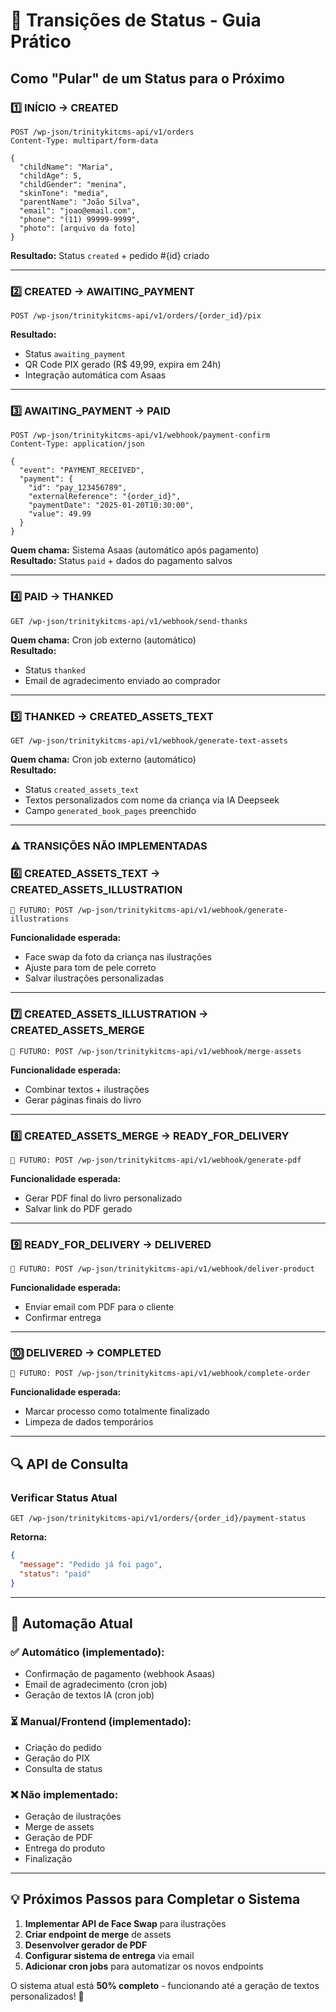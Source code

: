 # 🔄 Transições de Status - Guia Prático

## Como "Pular" de um Status para o Próximo

### 1️⃣ **INÍCIO** → **CREATED**
```http
POST /wp-json/trinitykitcms-api/v1/orders
Content-Type: multipart/form-data

{
  "childName": "Maria",
  "childAge": 5,
  "childGender": "menina", 
  "skinTone": "media",
  "parentName": "João Silva",
  "email": "joao@email.com",
  "phone": "(11) 99999-9999",
  "photo": [arquivo da foto]
}
```
**Resultado:** Status `created` + pedido #{id} criado

---

### 2️⃣ **CREATED** → **AWAITING_PAYMENT**
```http
POST /wp-json/trinitykitcms-api/v1/orders/{order_id}/pix
```
**Resultado:** 
- Status `awaiting_payment`
- QR Code PIX gerado (R$ 49,99, expira em 24h)
- Integração automática com Asaas

---

### 3️⃣ **AWAITING_PAYMENT** → **PAID** 
```http
POST /wp-json/trinitykitcms-api/v1/webhook/payment-confirm
Content-Type: application/json

{
  "event": "PAYMENT_RECEIVED",
  "payment": {
    "id": "pay_123456789",
    "externalReference": "{order_id}",
    "paymentDate": "2025-01-20T10:30:00",
    "value": 49.99
  }
}
```
**Quem chama:** Sistema Asaas (automático após pagamento)  
**Resultado:** Status `paid` + dados do pagamento salvos

---

### 4️⃣ **PAID** → **THANKED**
```http
GET /wp-json/trinitykitcms-api/v1/webhook/send-thanks
```
**Quem chama:** Cron job externo (automático)  
**Resultado:** 
- Status `thanked`
- Email de agradecimento enviado ao comprador

---

### 5️⃣ **THANKED** → **CREATED_ASSETS_TEXT**
```http
GET /wp-json/trinitykitcms-api/v1/webhook/generate-text-assets  
```
**Quem chama:** Cron job externo (automático)  
**Resultado:**
- Status `created_assets_text`
- Textos personalizados com nome da criança via IA Deepseek
- Campo `generated_book_pages` preenchido

---

### ⚠️ **TRANSIÇÕES NÃO IMPLEMENTADAS**

### 6️⃣ **CREATED_ASSETS_TEXT** → **CREATED_ASSETS_ILLUSTRATION**
```http
🔮 FUTURO: POST /wp-json/trinitykitcms-api/v1/webhook/generate-illustrations
```
**Funcionalidade esperada:**
- Face swap da foto da criança nas ilustrações
- Ajuste para tom de pele correto
- Salvar ilustrações personalizadas

---

### 7️⃣ **CREATED_ASSETS_ILLUSTRATION** → **CREATED_ASSETS_MERGE**
```http
🔮 FUTURO: POST /wp-json/trinitykitcms-api/v1/webhook/merge-assets
```
**Funcionalidade esperada:**
- Combinar textos + ilustrações
- Gerar páginas finais do livro

---

### 8️⃣ **CREATED_ASSETS_MERGE** → **READY_FOR_DELIVERY**
```http
🔮 FUTURO: POST /wp-json/trinitykitcms-api/v1/webhook/generate-pdf
```
**Funcionalidade esperada:**
- Gerar PDF final do livro personalizado
- Salvar link do PDF gerado

---

### 9️⃣ **READY_FOR_DELIVERY** → **DELIVERED**
```http
🔮 FUTURO: POST /wp-json/trinitykitcms-api/v1/webhook/deliver-product
```
**Funcionalidade esperada:**
- Enviar email com PDF para o cliente
- Confirmar entrega

---

### 🔟 **DELIVERED** → **COMPLETED**
```http
🔮 FUTURO: POST /wp-json/trinitykitcms-api/v1/webhook/complete-order
```
**Funcionalidade esperada:**
- Marcar processo como totalmente finalizado
- Limpeza de dados temporários

---

## 🔍 **API de Consulta**

### Verificar Status Atual
```http
GET /wp-json/trinitykitcms-api/v1/orders/{order_id}/payment-status
```
**Retorna:**
```json
{
  "message": "Pedido já foi pago",
  "status": "paid"
}
```

---

## 🤖 **Automação Atual**

### ✅ **Automático (implementado):**
- Confirmação de pagamento (webhook Asaas)
- Email de agradecimento (cron job)
- Geração de textos IA (cron job)

### ⏳ **Manual/Frontend (implementado):**
- Criação do pedido
- Geração do PIX
- Consulta de status

### ❌ **Não implementado:**
- Geração de ilustrações
- Merge de assets
- Geração de PDF
- Entrega do produto
- Finalização

---

## 💡 **Próximos Passos para Completar o Sistema**

1. **Implementar API de Face Swap** para ilustrações
2. **Criar endpoint de merge** de assets
3. **Desenvolver gerador de PDF** 
4. **Configurar sistema de entrega** via email
5. **Adicionar cron jobs** para automatizar os novos endpoints

O sistema atual está **50% completo** - funcionando até a geração de textos personalizados! 🎯